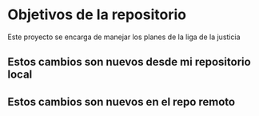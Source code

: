 # Objetivos de la repositorio

Este proyecto se encarga de manejar los planes de la liga de la justicia

## Estos cambios son nuevos desde mi repositorio local
## Estos cambios son nuevos en el repo remoto
